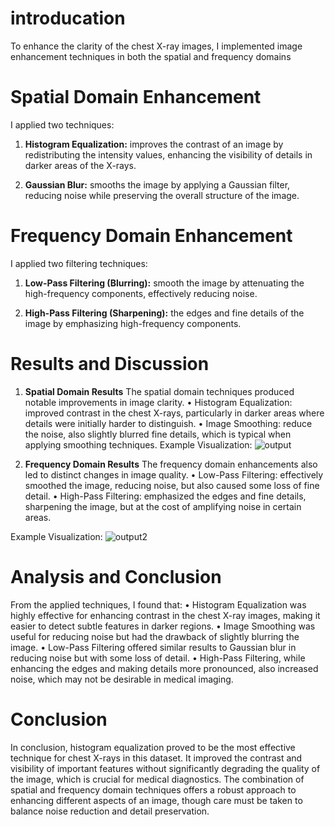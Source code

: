 # **introducation**
To enhance the clarity of the chest X-ray images, I implemented image enhancement
techniques in both the spatial and frequency domains

# **Spatial Domain Enhancement**
I applied two techniques:

1. **Histogram Equalization:** improves the contrast of an image by
redistributing the intensity values, enhancing the visibility of details in
darker areas of the X-rays.

2. **Gaussian Blur:** smooths the image by applying a Gaussian filter, reducing
noise while preserving the overall structure of the image.
# **Frequency Domain Enhancement**
I applied two filtering techniques:

1. **Low-Pass Filtering (Blurring):** smooth the image by attenuating the
high-frequency components, effectively reducing noise.

2. **High-Pass Filtering (Sharpening):** the edges and fine details of the image
by emphasizing high-frequency components.

# **Results and Discussion**

1. **Spatial Domain Results**
The spatial domain techniques produced notable improvements in image clarity.
• Histogram Equalization: improved contrast in the chest X-rays, particularly
in darker areas where details were initially harder to distinguish.
• Image Smoothing: reduce the noise, also slightly blurred fine details, which
is typical when applying smoothing techniques.
Example Visualization:
![output](https://github.com/user-attachments/assets/2ea89b0e-b11e-435d-9c83-b663b9e113a5)


2. **Frequency Domain Results**
The frequency domain enhancements also led to distinct changes in image quality.
• Low-Pass Filtering: effectively smoothed the image, reducing noise, but also
caused some loss of fine detail.
• High-Pass Filtering: emphasized the edges and fine details, sharpening the
image, but at the cost of amplifying noise in certain areas.

Example Visualization:
![output2](https://github.com/user-attachments/assets/57ecbd90-425e-4e78-907d-c80382ae71f7)



# **Analysis and Conclusion**

From the applied techniques, I found that:
• Histogram Equalization was highly effective for enhancing contrast in the
chest X-ray images, making it easier to detect subtle features in darker regions.
• Image Smoothing was useful for reducing noise but had the drawback of
slightly blurring the image.
• Low-Pass Filtering offered similar results to Gaussian blur in reducing noise
but with some loss of detail.
• High-Pass Filtering, while enhancing the edges and making details more
pronounced, also increased noise, which may not be desirable in medical
imaging.

# **Conclusion**
In conclusion, histogram equalization proved to be the most effective technique for
chest X-rays in this dataset. It improved the contrast and visibility of important
features without significantly degrading the quality of the image, which is crucial for
medical diagnostics. The combination of spatial and frequency domain techniques
offers a robust approach to enhancing different aspects of an image, though care must
be taken to balance noise reduction and detail preservation.
